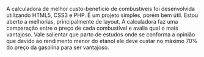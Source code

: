 A calculadora de melhor custo-benefício de combustíveis foi desenvolvida
utilizando HTML5, CSS3 e PHP. É um projeto simples, porém bem útil. Estou aberto a melhorias, principalmente de layout.
A calculadora faz uma comparação entre o preço de cada combustível e avalia qual o mais vantajoso. Vale salientar
que parto de estudos onde se conforma a opinião que devido ao rendimento menor do etanol ele deve custar no máximo 
70% do preço da gasolina para ser vantajoso.
